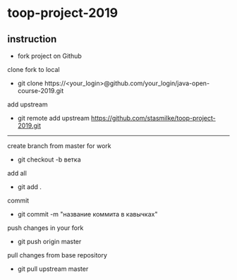 toop-project-2019
=====================
instruction
-----------------------------------
- fork project on Github

clone fork to local
- git clone https://<your_login>@github.com/your_login/java-open-course-2019.git

add upstream
- git remote add upstream https://github.com/stasmilke/toop-project-2019.git

-----

create branch from master for work
- git checkout -b ветка

add all
- git add .

commit
- git commit -m "название коммита в кавычках"

push changes in your fork
- git push origin master

pull changes from base repository
- git pull upstream master